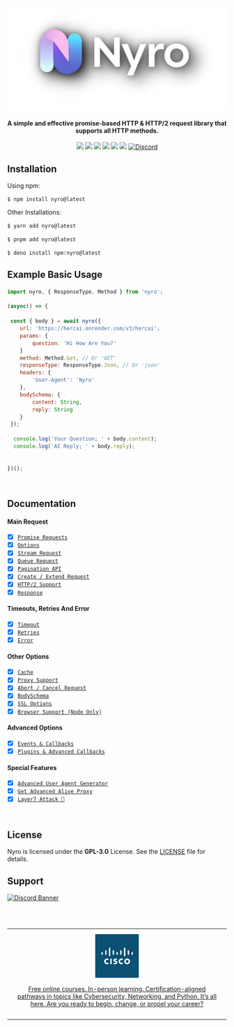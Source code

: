 <br/>
<p align="center">
<img src="./assets/nyro_logo.png" align="center">
</p>
<h4 align="center">A simple and effective promise-based HTTP & HTTP/2 request library that supports all HTTP methods.</h6>
<p align="center">
<img src="https://img.shields.io/npm/v/nyro?style=for-the-badge&logo=npm&logoColor=red">
<img src="https://img.shields.io/github/repo-size/Bes-js/nyro?style=for-the-badge&logo=github&logoColor=white"> 
<img src="https://img.shields.io/npm/l/nyro?style=for-the-badge">
<img src="https://img.shields.io/npm/unpacked-size/nyro?style=for-the-badge"> 
<img src="https://img.shields.io/npm/dt/nyro?style=for-the-badge&logoColor=blue"> 
<img src="https://img.shields.io/github/package-json/dependency-version/Bes-js/nyro/sequelize?style=for-the-badge">
<a href="https://discord.gg/luppux" target="_blank">
<img alt="Discord" src="https://img.shields.io/badge/Support-Click%20here-7289d9?style=for-the-badge&logo=discord"> 
</a>
</p>


## Installation

Using npm:
```shell
$ npm install nyro@latest
```

Other Installations:

```bash
$ yarn add nyro@latest
```

```bash
$ pnpm add nyro@latest
```

```bash
$ deno install npm:nyro@latest
```

## Example Basic Usage
```js
import nyro, { ResponseType, Method } from 'nyro';

(async() => {

 const { body } = await nyro({
    url: 'https://hercai.onrender.com/v3/hercai',
    params: {
        question: 'Hi How Are You?'
    }
    method: Method.Get, // Or 'GET'
    responseType: ResponseType.Json, // Or 'json'
    headers: {
        'User-Agent': 'Nyro'
    },
    bodySchema: {
        content: String,
        reply: String
    }
 });

  console.log('Your Question; ' + body.content);
  console.log('AI Reply; ' + body.reply);


})();
```
<br>

## Documentation

#### Main Request

- [x] [`Promise Requests`](documentation/promise.md)
- [x] [`Options`](documentation/options.md)
- [x] [`Stream Request`](documentation/stream.md)
- [x] [`Queue Request`](documentation/queue.md)
- [x] [`Pagination API`](documentation/pagination.md)
- [x] [`Create / Extend Request`](documentation/create-extend.md)
- [x] [`HTTP/2 Support`](documentation/http2.md)
- [x] [`Response`](documentation/response.md)

#### Timeouts, Retries And Error

- [x] [`Timeout`](documentation/timeout.md)
- [x] [`Retries`](documentation/retry.md)
- [x] [`Error`](documentation/error.md)

#### Other Options

- [x] [`Cache`](documentation/cache.md)
- [x] [`Proxy Support`](documentation/proxy.md)
- [x] [`Abort / Cancel Request`](documentation/abort.md)
- [x] [`BodySchema`](documentation/bodyschema.md)
- [x] [`SSL Options`](documentation/ssl.md)
- [x] [`Browser Support (Node Only)`](documentation/browser.md)

#### Advanced Options

- [x] [`Events & Callbacks`](documentation/events.md)
- [x] [`Plugins & Advanced Callbacks`](documentation/plugins.md)

#### Special Features

- [x] [`Advanced User Agent Generator`](documentation/user-agent.md)
- [x] [`Get Advanced Alive Proxy`](documentation/get-proxy.md)
- [x] [`Layer7 Attack 🤪`](documentation/layer7.md)

<br>

## License

Nyro is licensed under the **GPL-3.0** License. See the [LICENSE](./LICENSE.md) file for details.

## Support

[![Discord Banner](https://api.weblutions.com/discord/invite/luppux/)](https://discord.gg/luppux)

<br>
<br>

<table align="center" width="100%">
<tr>
<td align="center"> 
<a href="https://www.netacad.com/" style="padding: 10px; display: inline-block"> 
<img width="100px" height="100px" src="./assets/supporter_logo.png"/> 
<p align="center">Free online courses. In-person learning. Certification-aligned pathways in topics like Cybersecurity, Networking, and Python.
It’s all here. Are you ready to begin, change, or propel your career?</p> 
</a>
</td>
</tr>